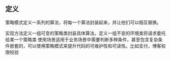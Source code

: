 ## 定义

策略模式定义一系列的算法，将每一个算法封装起来，并让他们可以相互替换。


实现方法定义一组可变的策略类封装具体算法，定义一组不变的环境类将请求委托给某一个策略类
使用场景适用于业务场景中需要判断多种条件，甚至包含复杂条件嵌套的，可以使用策略模式来提升代码的可维护性和可读性。比如支付，博客权限校验



